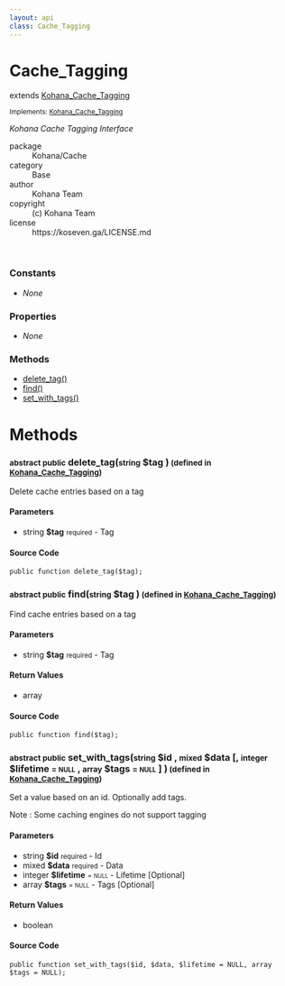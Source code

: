 ```yaml
---
layout: api
class: Cache_Tagging
---
```

<h1>Cache_Tagging</h1>
extends <a href='/documentation/api/Kohana_Cache_Tagging'>Kohana_Cache_Tagging</a>
<br />
<p class='interfaces'>
<small>Implements: <a href='/documentation/api/Kohana_Cache_Tagging'>Kohana_Cache_Tagging</a></small>
</p>
<p>
<i><p>Kohana Cache Tagging Interface</p>
</i>
</p>
<dl class='tags'>
<dt>package</dt>
<dd>Kohana/Cache</dd>
<dt>category</dt>
<dd>Base</dd>
<dt>author</dt>
<dd>Kohana Team</dd>
<dt>copyright</dt>
<dd>(c) Kohana Team</dd>
<dt>license</dt>
<dd>https://koseven.ga/LICENSE.md</dd>
</dl>
<br />
<div class='toc row d-none d-sm-flex d-md-flex d-lg-flex d-xl-flex'>
<div class='constants col-4'>
<h3>Constants</h3>
<ul>
<li>
<em>None</em>
</li>
</ul>
</div>
<div class='properties col-4'>
<h3>Properties</h3>
<ul>
<li>
<em>None</em>
</li>
</ul>
</div>
<div class='methods col-4'>
<h3>Methods</h3>
<ul>
<li>
<a href="#delete_tag">delete_tag()</a>
</li>
<li>
<a href="#find">find()</a>
</li>
<li>
<a href="#set_with_tags">set_with_tags()</a>
</li>

</ul>
</div>
</div>
<h1 id='methods'>Methods</h1>
<div class='methods'>

<div class='method'>
<h3 id="delete_tag"><small>abstract public</small>  delete_tag(<small>string</small> <span class="param" title="Tag">$tag</span> )<small> (defined in <a href='/documentation/api/Kohana_Cache_Tagging'>Kohana_Cache_Tagging</a>)</small></h3>
<div class='description'><p>Delete cache entries based on a tag</p>
</div>
<h4>Parameters</h4>
<ul>
<li>
 <span class="blue">string </span><strong> $tag</strong> <small>required</small> - Tag</li>
</ul>
<div class="method-source">
<h4>Source Code</h4>
<pre>
<code class="language-php">public function delete_tag($tag);</code>
</pre>
</div>
</div>

<div class='method'>
<h3 id="find"><small>abstract public</small>  find(<small>string</small> <span class="param" title="Tag">$tag</span> )<small> (defined in <a href='/documentation/api/Kohana_Cache_Tagging'>Kohana_Cache_Tagging</a>)</small></h3>
<div class='description'><p>Find cache entries based on a tag</p>
</div>
<h4>Parameters</h4>
<ul>
<li>
 <span class="blue">string </span><strong> $tag</strong> <small>required</small> - Tag</li>
</ul>
<h4>Return Values</h4>
<ul class='return'>
<li>
<span class='blue'>array</span>  
</li></ul>
<div class="method-source">
<h4>Source Code</h4>
<pre>
<code class="language-php">public function find($tag);</code>
</pre>
</div>
</div>

<div class='method'>
<h3 id="set_with_tags"><small>abstract public</small>  set_with_tags(<small>string</small> <span class="param" title="Id">$id</span> , <small>mixed</small> <span class="param" title="Data">$data</span> [, <small>integer</small> <span class="param" title="Lifetime [Optional]">$lifetime</span> <small>= <small>NULL</small></small> , <small>array</small> <span class="param" title="Tags [Optional]">$tags</span> <small>= <small>NULL</small></small> ] )<small> (defined in <a href='/documentation/api/Kohana_Cache_Tagging'>Kohana_Cache_Tagging</a>)</small></h3>
<div class='description'><p>Set a value based on an id. Optionally add tags.</p>

<p>Note : Some caching engines do not support
tagging</p>
</div>
<h4>Parameters</h4>
<ul>
<li>
 <span class="blue">string </span><strong> $id</strong> <small>required</small> - Id</li>
<li>
 <span class="blue">mixed </span><strong> $data</strong> <small>required</small> - Data</li>
<li>
 <span class="blue">integer </span><strong> $lifetime</strong> <small> = <small>NULL</small></small> - Lifetime [Optional]</li>
<li>
 <span class="blue">array </span><strong> $tags</strong> <small> = <small>NULL</small></small> - Tags [Optional]</li>
</ul>
<h4>Return Values</h4>
<ul class='return'>
<li>
<span class='blue'>boolean</span>  
</li></ul>
<div class="method-source">
<h4>Source Code</h4>
<pre>
<code class="language-php">public function set_with_tags($id, $data, $lifetime = NULL, array $tags = NULL);</code>
</pre>
</div>
</div>
</div>